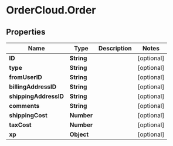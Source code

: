 # OrderCloud.Order

## Properties
Name | Type | Description | Notes
------------ | ------------- | ------------- | -------------
**ID** | **String** |  | [optional] 
**type** | **String** |  | [optional] 
**fromUserID** | **String** |  | [optional] 
**billingAddressID** | **String** |  | [optional] 
**shippingAddressID** | **String** |  | [optional] 
**comments** | **String** |  | [optional] 
**shippingCost** | **Number** |  | [optional] 
**taxCost** | **Number** |  | [optional] 
**xp** | **Object** |  | [optional] 


